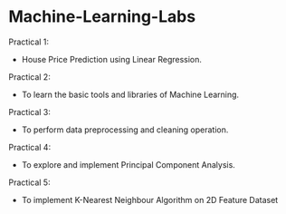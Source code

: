 # Machine-Learning-Labs

Practical 1:
* House Price Prediction using Linear Regression.

Practical 2:
* To learn the basic tools and libraries of Machine Learning.

Practical 3:
* To perform data preprocessing and cleaning operation.

Practical 4:
* To explore and implement Principal Component Analysis.

Practical 5:
* To implement K-Nearest Neighbour Algorithm on 2D Feature Dataset
